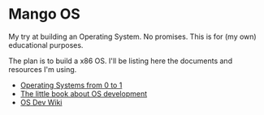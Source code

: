 # Mango OS

My try at building an Operating System.
No promises. This is for (my own) educational purposes.

The plan is to build a x86 OS. I'll be listing here the documents and resources I'm using.

- [Operating Systems from 0 to 1](https://tuhdo.github.io/os01/)
- [The little book about OS development](https://littleosbook.github.io/book.pdf)
- [OS Dev Wiki](https://wiki.osdev.org)
